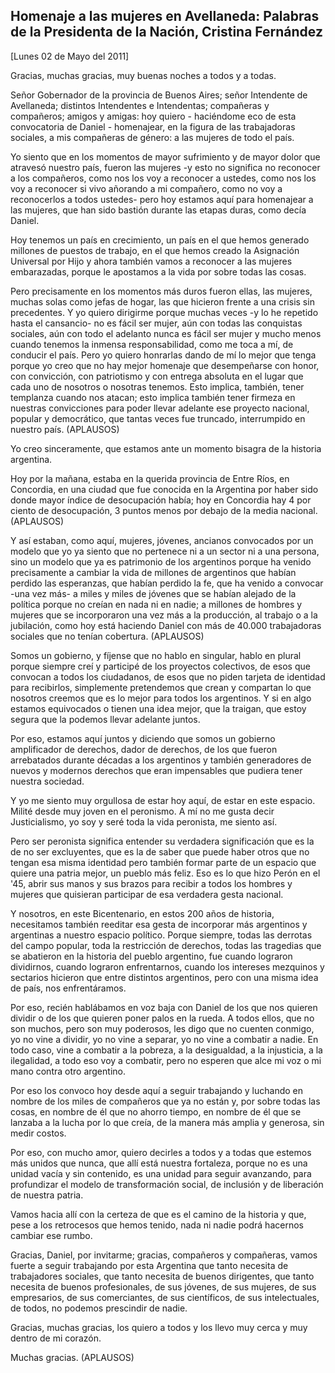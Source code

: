 Homenaje a las mujeres en Avellaneda: Palabras de la Presidenta de la Nación, Cristina Fernández
------------------------------------------------------------------------------------------------

[Lunes 02 de Mayo del 2011]

Gracias, muchas gracias, muy buenas noches a todos y a todas.

Señor Gobernador de la provincia de Buenos Aires; señor Intendente de
Avellaneda; distintos Intendentes e Intendentas; compañeras y
compañeros; amigos y amigas: hoy quiero - haciéndome eco de esta
convocatoria de Daniel - homenajear, en la figura de las trabajadoras
sociales, a mis compañeras de género: a las mujeres de todo el país.

Yo siento que en los momentos de mayor sufrimiento y de mayor dolor que
atravesó nuestro país, fueron las mujeres -y esto no significa no
reconocer a los compañeros, como nos los voy a reconocer a ustedes, como
nos los voy a reconocer si vivo añorando a mi compañero, como no voy a
reconocerlos a todos ustedes- pero hoy estamos aquí para homenajear a
las mujeres, que han sido bastión durante las etapas duras, como decía
Daniel.

Hoy tenemos un país en crecimiento, un país en el que hemos generado
millones de puestos de trabajo, en el que hemos creado la Asignación
Universal por Hijo y ahora también vamos a reconocer a las mujeres
embarazadas, porque le apostamos a la vida por sobre todas las cosas.

Pero precisamente en los momentos más duros fueron ellas, las mujeres,
muchas solas como jefas de hogar, las que hicieron frente a una crisis
sin precedentes. Y yo quiero dirigirme porque muchas veces -y lo he
repetido hasta el cansancio- no es fácil ser mujer, aún con todas las
conquistas sociales, aún con todo el adelanto nunca es fácil ser mujer y
mucho menos cuando tenemos la inmensa responsabilidad, como me toca a
mí, de conducir el país. Pero yo quiero honrarlas dando de mí lo mejor
que tenga porque yo creo que no hay mejor homenaje que desempeñarse con
honor, con convicción, con patriotismo y con entrega absoluta en el
lugar que cada uno de nosotros o nosotras tenemos. Esto implica,
también, tener templanza cuando nos atacan; esto implica también tener
firmeza en nuestras convicciones para poder llevar adelante ese proyecto
nacional, popular y democrático, que tantas veces fue truncado,
interrumpido en nuestro país. (APLAUSOS)

Yo creo sinceramente, que estamos ante un momento bisagra de la historia
argentina.

Hoy por la mañana, estaba en la querida provincia de Entre Ríos, en
Concordia, en una ciudad que fue conocida en la Argentina por haber sido
donde mayor índice de desocupación había; hoy en Concordia hay 4 por
ciento de desocupación, 3 puntos menos por debajo de la media nacional.
(APLAUSOS)

Y así estaban, como aquí, mujeres, jóvenes, ancianos convocados por un
modelo que yo ya siento que no pertenece ni a un sector ni a una
persona, sino un modelo que ya es patrimonio de los argentinos porque ha
venido precisamente a cambiar la vida de millones de argentinos que
habían perdido las esperanzas, que habían perdido la fe, que ha venido a
convocar -una vez más- a miles y miles de jóvenes que se habían alejado
de la política porque no creían en nada ni en nadie; a millones de
hombres y mujeres que se incorporaron una vez más a la producción, al
trabajo o a la jubilación, como hoy está haciendo Daniel con más de
40.000 trabajadoras sociales que no tenían cobertura. (APLAUSOS)

Somos un gobierno, y fíjense que no hablo en singular, hablo en plural
porque siempre creí y participé de los proyectos colectivos, de esos que
convocan a todos los ciudadanos, de esos que no piden tarjeta de
identidad para recibirlos, simplemente pretendemos que crean y compartan
lo que nosotros creemos que es lo mejor para todos los argentinos. Y si
en algo estamos equivocados o tienen una idea mejor, que la traigan, que
estoy segura que la podemos llevar adelante juntos.

Por eso, estamos aquí juntos y diciendo que somos un gobierno
amplificador de derechos, dador de derechos, de los que fueron
arrebatados durante décadas a los argentinos y también generadores de
nuevos y modernos derechos que eran impensables que pudiera tener
nuestra sociedad.

Y yo me siento muy orgullosa de estar hoy aquí, de estar en este
espacio. Milité desde muy joven en el peronismo. A mí no me gusta decir
Justicialismo, yo soy y seré toda la vida peronista, me siento así.

Pero ser peronista significa entender su verdadera significación que es
la de no ser excluyentes, que es la de saber que puede haber otros que
no tengan esa misma identidad pero también formar parte de un espacio
que quiere una patria mejor, un pueblo más feliz. Eso es lo que hizo
Perón en el '45, abrir sus manos y sus brazos para recibir a todos los
hombres y mujeres que quisieran participar de esa verdadera gesta
nacional.

Y nosotros, en este Bicentenario, en estos 200 años de historia,
necesitamos también reeditar esa gesta de incorporar más argentinos y
argentinas a nuestro espacio político. Porque siempre, todas las
derrotas del campo popular, toda la restricción de derechos, todas las
tragedias que se abatieron en la historia del pueblo argentino, fue
cuando lograron dividirnos, cuando lograron enfrentarnos, cuando los
intereses mezquinos y sectarios hicieron que entre distintos argentinos,
pero con una misma idea de país, nos enfrentáramos.

Por eso, recién hablábamos en voz baja con Daniel de los que nos quieren
dividir o de los que quieren poner palos en la rueda. A todos ellos, que
no son muchos, pero son muy poderosos, les digo que no cuenten conmigo,
yo no vine a dividir, yo no vine a separar, yo no vine a combatir a
nadie. En todo caso, vine a combatir a la pobreza, a la desigualdad, a
la injusticia, a la ilegalidad, a todo eso voy a combatir, pero no
esperen que alce mi voz o mi mano contra otro argentino.

Por eso los convoco hoy desde aquí a seguir trabajando y luchando en
nombre de los miles de compañeros que ya no están y, por sobre todas las
cosas, en nombre de él que no ahorro tiempo, en nombre de él que se
lanzaba a la lucha por lo que creía, de la manera más amplia y generosa,
sin medir costos.

Por eso, con mucho amor, quiero decirles a todos y a todas que estemos
más unidos que nunca, que allí está nuestra fortaleza, porque no es una
unidad vacía y sin contenido, es una unidad para seguir avanzando, para
profundizar el modelo de transformación social, de inclusión y de
liberación de nuestra patria.

Vamos hacia allí con la certeza de que es el camino de la historia y
que, pese a los retrocesos que hemos tenido, nada ni nadie podrá
hacernos cambiar ese rumbo.

Gracias, Daniel, por invitarme; gracias, compañeros y compañeras, vamos
fuerte a seguir trabajando por esta Argentina que tanto necesita de
trabajadores sociales, que tanto necesita de buenos dirigentes, que
tanto necesita de buenos profesionales, de sus jóvenes, de sus mujeres,
de sus empresarios, de sus comerciantes, de sus científicos, de sus
intelectuales, de todos, no podemos prescindir de nadie.

Gracias, muchas gracias, los quiero a todos y los llevo muy cerca y muy
dentro de mi corazón.

Muchas gracias. (APLAUSOS)
